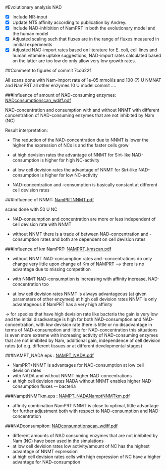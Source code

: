 #Evolutionary analysis NAD

- [x]  Include NR-input
- [x] Update NT5 affinity according to publication by Andrey.
- [x] Include NAD-inhibition of NamPRT in both the evolutionary model and the human model
- [x]  Adjusted scaling such that fluxes are in the range of fluxes measured in innitial experiments
- [x]  Adjusted NAD-import rates based on literature for E. coli, cell lines and human vitamine uptake suggestions, NAD-import rates calculated based on the  latter are too low do only allow very low growth rates.

##Comment to figures  of commit  7cc622f

All scans done with Nam-import rate of 1e-05 mmol/ls and 100 (?) U  NMNAT and NamPRT all other enzymes 10 U model commit ....

###Influence of amount of NAD-consuming enzymes: [NADconsumptionscan_wdiff.pdf](NADconsumptionscan_wdiff.pdf) 

NAD-concentration and consumption with and without NNMT with different concentration of NAD-consuming enzymes that are not inhibited by Nam (NC)

Result interpretation:

- The reduction of the NAD-concentration due to NNMT is lower the higher the expression of NCs is and the faster cells grow

- at high devision rates the advantage of NNMT for Sirt-like NAD-consumption is higher for high NC-activity 

- at low cell devision rates the advantage of NNMT for Sirt-like NAD-consumption is higher for low NC-activity

- NAD-concentration and -consumption is basically constant at different cell devision rates

###Influence of NNMT: [NamPRTNNMT.pdf](NamPRTNNMT.pdf)

scans done with 50 U NC

- NAD-consumption and concentration are more or less independent of cell devision rate with NNMT 

- without NNMT there is a trade of between NAD-concentration and -consumption rates and both are dependent on cell devision rates

###Influence of km NamPRT: [NAMPRT_kmscan.pdf](NAMPRT_kmscan.pdf)

- without NNMT NAD-consumption rates and -concentrations do only change very little upon change of Km of NAMPRT --> there is no advantage due to missing competition

- with NNMT NAD-consumption is increasing with affinity increase, NAD-concentration too

- at  low cell devision rates NNMT is always advantageous (at given parameters of other enzymes)  at high cell devision rates NNMT is only advantageous if NamPRT has a very high affinity

-> for species that have high devision rate like bacteria the gain is very low and the initial disadvantage is high for both NAD-consumption and NAD-concentration, with low devision rate there is little or no disadvantage in terms of NAD-consumption and little for NAD-concentration this situations is even more extreme with increasing activity of NAD-consuming enzymes that are not inhibited by Nam, additional gain, independence of cell devision rates (of e.g. different tissues or at different developmental stages)

###NAMPT_NADA.eps : [NAMPT_NADA.pdf](NAMPT_NADA.pdf)

- NamPRT+NNMT is advantages for NAD-consumption at low cell devision rates
- with NADA and without NNMT higher NAD-concentrations
- at high cell devision rates  NADA without NNMT enables higher NAD-consumption fluxes -- bacteria

###NamptNNMTkm.eps : [NAMPT_NADANamptNNMTkm.pdf](NamptNNMTkm.pdf)

- affinity combination NamPRT NNMT is close to optimal, little advantage for further adjustment both with respect to NAD-consumption and NAD-concentration

###NADconsumpiton: [NADconsumptionscan_wdiff.pdf](NADconsumptionscan_wdiff.pdf)

- different amounts of NAD consuming enzymes that are not inhibited by Nam (NC) have been used in the simulations
- at low cell devision rates low activity/amount of NC has the highest advantage of NNMT expression
- at high cell devision rates cells with high expression of NC have a higher advantage for NAD-consumption